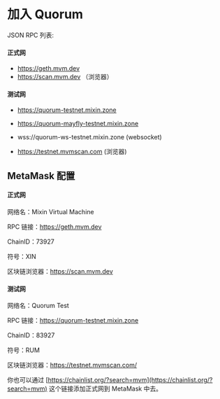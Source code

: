 # 加入 Quorum

JSON RPC 列表:

#### 正式网

* https://geth.mvm.dev
* https://scan.mvm.dev （浏览器）

#### 测试网

* https://quorum-testnet.mixin.zone
* https://quorum-mayfly-testnet.mixin.zone
* wss://quorum-ws-testnet.mixin.zone (websocket)

* https://testnet.mvmscan.com (浏览器)

## MetaMask 配置

#### 正式网

网络名：Mixin Virtual Machine

RPC 链接：<https://geth.mvm.dev>

ChainID：73927

符号：XIN

区块链浏览器：<https://scan.mvm.dev>


#### 测试网

网络名：Quorum Test

RPC 链接：<https://quorum-testnet.mixin.zone>

ChainID：83927

符号：RUM

区块链浏览器：<https://testnet.mvmscan.com/>

你也可以通过 [https://chainlist.org/?search=mvm](https://chainlist.org/?search=mvm) 这个链接添加正式网到 MetaMask 中去。
